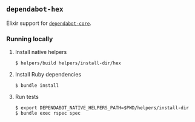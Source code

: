 ## `dependabot-hex`

Elixir support for [`dependabot-core`][core-repo].

### Running locally

1. Install native helpers
   ```
   $ helpers/build helpers/install-dir/hex
   ```

2. Install Ruby dependencies
   ```
   $ bundle install
   ```

3. Run tests
   ```
   $ export DEPENDABOT_NATIVE_HELPERS_PATH=$PWD/helpers/install-dir
   $ bundle exec rspec spec
   ```

[core-repo]: https://github.com/dependabot/dependabot-core
